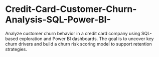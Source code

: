# Credit-Card-Customer-Churn-Analysis-SQL-Power-BI-
Analyze customer churn behavior in a credit card company using SQL-based exploration and Power BI dashboards. The goal is to uncover key churn drivers and build a churn risk scoring model to support retention strategies.
